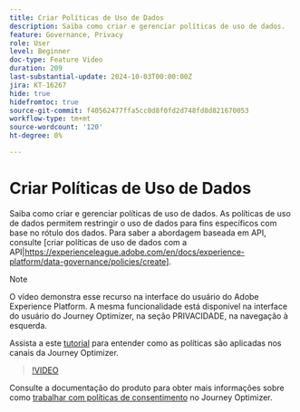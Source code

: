 ```yaml
---
title: Criar Políticas de Uso de Dados
description: Saiba como criar e gerenciar políticas de uso de dados.
feature: Governance, Privacy
role: User
level: Beginner
doc-type: Feature Video
duration: 209
last-substantial-update: 2024-10-03T00:00:00Z
jira: KT-16267
hide: true
hidefromtoc: true
source-git-commit: f40562477ffa5cc0d8f0fd2d748fd8d821670053
workflow-type: tm+mt
source-wordcount: '120'
ht-degree: 0%

---
```



# Criar Políticas de Uso de Dados

Saiba como criar e gerenciar políticas de uso de dados. As políticas de uso de dados permitem restringir o uso de dados para fins específicos com base no rótulo dos dados. Para saber a abordagem baseada em API, consulte [criar políticas de uso de dados com a API|https://experienceleague.adobe.com/en/docs/experience-platform/data-governance/policies/create].

>[!NOTE]
>
>O vídeo demonstra esse recurso na interface do usuário do Adobe Experience Platform. A mesma funcionalidade está disponível na interface do usuário do Journey Optimizer, na seção PRIVACIDADE, na navegação à esquerda.
>
>Assista a este [tutorial](/help/privacy/enforce-data-usage-policies-in-journey-optimizer-channels.md) para entender como as políticas são aplicadas nos canais da Journey Optimizer.

>[!VIDEO](https://video.tv.adobe.com/v/32977/?learn=on)

Consulte a documentação do produto para obter mais informações sobre como [trabalhar com políticas de consentimento](https://experienceleague.adobe.com/en/docs/journey-optimizer/using/privacy/consent/consent-restricted) no Journey Optimizer.
